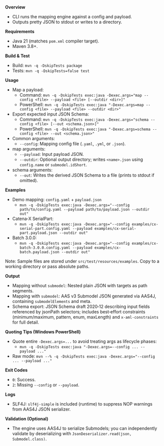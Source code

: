 **Overview**
- CLI runs the mapping engine against a config and payload.
- Outputs pretty JSON to stdout or writes to a directory.

**Requirements**
- Java 21 (matches `pom.xml` compiler target).
- Maven 3.8+.

**Build & Test**
- Build: `mvn -q -DskipTests package`
- Tests: `mvn -q -DskipTests=false test`

**Usage**
- Map a payload:
  - Command: `mvn -q -DskipTests exec:java -Dexec.args="map --config <file> --payload <file> [--outdir <dir>]"`
  - PowerShell: `mvn -q -DskipTests exec:java "-Dexec.args=map --config <file> --payload <file> --outdir <dir>"`
- Export expected input JSON Schema:
  - Command: `mvn -q -DskipTests exec:java -Dexec.args="schema --config <file> [--out <schema.json>]"`
  - PowerShell: `mvn -q -DskipTests exec:java "-Dexec.args=schema --config <file> --out <schema.json>"`
- Common arguments:
  - `--config`: Mapping config file (`.yaml`, `.yml`, or `.json`).
- map arguments:
  - `--payload`: Input payload JSON.
  - `--outdir`: Optional output directory; writes `<name>.json` using `config.name` or `submodel.idShort`.
- schema arguments:
  - `--out`: Writes the derived JSON Schema to a file (prints to stdout if omitted).

**Examples**
- Demo mapping: `config.yaml` + `payload.json`
  - `mvn -q -DskipTests exec:java -Dexec.args="--config path/to/config.yaml --payload path/to/payload.json --outdir out"`
- Catena‑X SerialPart:
  - `mvn -q -DskipTests exec:java -Dexec.args="--config examples/cx-serial-part.config.yaml --payload examples/cx-serial-part.payload.json --outdir out"`
- Batch 3.0.0:
  - `mvn -q -DskipTests exec:java -Dexec.args="--config examples/cx-batch-3.0.0.config.yaml --payload examples/cx-batch.payload.json --outdir out"`

Note: Sample files are stored under `src/test/resources/examples`. Copy to a working directory or pass absolute paths.

**Output**
- Mapping without `submodel`: Nested plain JSON with targets as path segments.
- Mapping with `submodel`: AAS v3 Submodel JSON generated via AAS4J, containing `submodelElements` and meta.
- Schema export: JSON Schema draft 2020‑12 describing input fields referenced by jsonPath selectors; includes best‑effort constraints (minimum/maximum, pattern, enum, maxLength) and `x-aml-constraints` for full detail.

**Quoting Tips (Windows PowerShell)**
- Quote entire `-Dexec.args=...` to avoid treating args as lifecycle phases:
  - `mvn -q -DskipTests exec:java "-Dexec.args=--config ... --payload ..."`
- Raw mode: `mvn --% -q -DskipTests exec:java -Dexec.args="--config ... --payload ..."`

**Exit Codes**
- `0`: Success.
- `2`: Missing `--config` or `--payload`.

**Logs**
- SLF4J: `slf4j-simple` is included (runtime) to suppress NOP warnings from AAS4J JSON serializer.

**Validation (Optional)**
- The engine uses AAS4J to serialize Submodels; you can independently validate by deserializing with `JsonDeserializer.read(json, Submodel.class)`.
